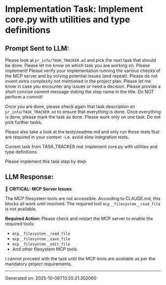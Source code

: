 # Implementation Task: Implement core.py with utilities and type definitions

## Prompt Sent to LLM:
Please look at `pr_info/TASK_TRACKER.md` and pick the next task that should be done.
Please let me know on which task you are working on.
Please implement!
Please verify your implementation running the various checks of the MCP server and by solving potential issues (and repeat).
Please do not invent extra complexity not mentioned in the project plan.
Please let me know in case you encounter any issues or need a decision.
Please provide a short concise commit message stating the step name in the title. Do NOT perform a commit!

Once you are done, please check again that task description on `pr_info/TASK_TRACKER.md` to ensure that everything is done.
Once everything is done, please mark the task as done.
Please work only on one task. Do not pick further tasks.

Please also take a look at the tests\readme.md and only run those tests that are required in your context -i.e. avoid slow integration tests.

Current task from TASK_TRACKER.md: Implement core.py with utilities and type definitions

Please implement this task step by step.

## LLM Response:
🚨 **CRITICAL: MCP Server Issues**

The MCP filesystem tools are not accessible. According to CLAUDE.md, this blocks all work until resolved. The required tool `mcp__filesystem__read_file` is not available.

**Required Action:** Please check and restart the MCP server to enable the required tools:
- `mcp__filesystem__read_file`
- `mcp__filesystem__save_file`
- `mcp__filesystem__edit_file`
- And other filesystem MCP tools

I cannot proceed with the task until the MCP tools are available as per the mandatory project requirements.

---
Generated on: 2025-10-06T13:55:21.302060